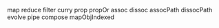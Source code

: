 map
reduce
filter
curry
prop
propOr
assoc
dissoc
assocPath
dissocPath
evolve
pipe
compose
mapObjIndexed
